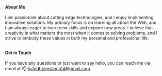 
**About Me** <br/><br/>
I am passionate about cutting edge technologies, and I enjoy implimenting innovative solutions. My primary focus is on learning all about the Web, and I am always eager to learn new skills and explore new areas. I believe that creativity is what matters the most when it comes to solving problems, and I strive to embody these values in both my personal and professional life.<br/><br/>

**Get in Touch** <br/><br/>
If you have any questions or just want to say hello, you can reach me via email at 📫 hafedhbenslama14@gmail.com. 


<!---
benslamahafedh/benslamahafedh is a ✨ special ✨ repository because its `README.md` (this file) appears on your GitHub profile.
You can click the Preview link to take a look at your changes.
--->
